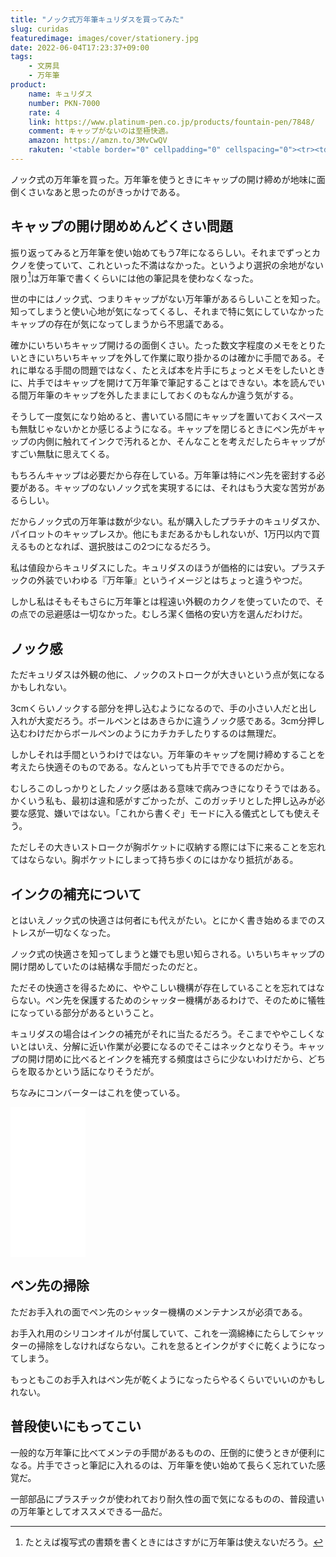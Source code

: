 ```yaml
---
title: "ノック式万年筆キュリダスを買ってみた"
slug: curidas
featuredimage: images/cover/stationery.jpg
date: 2022-06-04T17:23:37+09:00
tags:
    - 文房具
    - 万年筆
product:
    name: キュリダス
    number: PKN-7000
    rate: 4
    link: https://www.platinum-pen.co.jp/products/fountain-pen/7848/
    comment: キャップがないのは至極快適。
    amazon: https://amzn.to/3MvCwQV
    rakuten: '<table border="0" cellpadding="0" cellspacing="0"><tr><td><div style="border:1px solid #95a5a6;border-radius:.75rem;background-color:#FFFFFF;width:504px;margin:0px;padding:5px;text-align:center;overflow:hidden;"><table><tr><td style="width:240px"><a href="https://hb.afl.rakuten.co.jp/ichiba/19265b61.72de778e.19265b62.7ef47cb8/?pc=https%3A%2F%2Fitem.rakuten.co.jp%2Fkadenshop%2F4198-pla-0622-46%2F&link_type=picttext&ut=eyJwYWdlIjoiaXRlbSIsInR5cGUiOiJwaWN0dGV4dCIsInNpemUiOiIyNDB4MjQwIiwibmFtIjoxLCJuYW1wIjoicmlnaHQiLCJjb20iOjEsImNvbXAiOiJkb3duIiwicHJpY2UiOjEsImJvciI6MSwiY29sIjoxLCJiYnRuIjoxLCJwcm9kIjowLCJhbXAiOmZhbHNlfQ%3D%3D" target="_blank" rel="nofollow sponsored noopener" style="word-wrap:break-word;"  ><img src="https://hbb.afl.rakuten.co.jp/hgb/19265b61.72de778e.19265b62.7ef47cb8/?me_id=1244202&item_id=10541519&pc=https%3A%2F%2Fthumbnail.image.rakuten.co.jp%2F%400_mall%2Fkadenshop%2Fcabinet%2Fflash1%2Fofficebung19%2F4198-pla-0622-46_1.jpg%3F_ex%3D240x240&s=240x240&t=picttext" border="0" style="margin:2px" alt="[商品価格に関しましては、リンクが作成された時点と現時点で情報が変更されている場合がございます。]" title="[商品価格に関しましては、リンクが作成された時点と現時点で情報が変更されている場合がございます。]"></a></td><td style="vertical-align:top;width:248px;"><p style="font-size:12px;line-height:1.4em;text-align:left;margin:0px;padding:2px 6px;word-wrap:break-word"><a href="https://hb.afl.rakuten.co.jp/ichiba/19265b61.72de778e.19265b62.7ef47cb8/?pc=https%3A%2F%2Fitem.rakuten.co.jp%2Fkadenshop%2F4198-pla-0622-46%2F&link_type=picttext&ut=eyJwYWdlIjoiaXRlbSIsInR5cGUiOiJwaWN0dGV4dCIsInNpemUiOiIyNDB4MjQwIiwibmFtIjoxLCJuYW1wIjoicmlnaHQiLCJjb20iOjEsImNvbXAiOiJkb3duIiwicHJpY2UiOjEsImJvciI6MSwiY29sIjoxLCJiYnRuIjoxLCJwcm9kIjowLCJhbXAiOmZhbHNlfQ%3D%3D" target="_blank" rel="nofollow sponsored noopener" style="word-wrap:break-word;"  >プラチナ万年筆 CURIDAS キュリダス 万年筆 PKN-7000（デジタルライフ）</a><br><span >価格：6000円（税込、送料無料)</span> <span style="color:#BBB">(2021/11/1時点)</span></p><div style="margin:10px;"><a href="https://hb.afl.rakuten.co.jp/ichiba/19265b61.72de778e.19265b62.7ef47cb8/?pc=https%3A%2F%2Fitem.rakuten.co.jp%2Fkadenshop%2F4198-pla-0622-46%2F&link_type=picttext&ut=eyJwYWdlIjoiaXRlbSIsInR5cGUiOiJwaWN0dGV4dCIsInNpemUiOiIyNDB4MjQwIiwibmFtIjoxLCJuYW1wIjoicmlnaHQiLCJjb20iOjEsImNvbXAiOiJkb3duIiwicHJpY2UiOjEsImJvciI6MSwiY29sIjoxLCJiYnRuIjoxLCJwcm9kIjowLCJhbXAiOmZhbHNlfQ%3D%3D" target="_blank" rel="nofollow sponsored noopener" style="word-wrap:break-word;"  ><img src="https://static.affiliate.rakuten.co.jp/makelink/rl.svg" style="float:left;max-height:27px;width:auto;margin-top:0"></a><a href="https://hb.afl.rakuten.co.jp/ichiba/19265b61.72de778e.19265b62.7ef47cb8/?pc=https%3A%2F%2Fitem.rakuten.co.jp%2Fkadenshop%2F4198-pla-0622-46%2F%3Fscid%3Daf_pc_bbtn&link_type=picttext&ut=eyJwYWdlIjoiaXRlbSIsInR5cGUiOiJwaWN0dGV4dCIsInNpemUiOiIyNDB4MjQwIiwibmFtIjoxLCJuYW1wIjoicmlnaHQiLCJjb20iOjEsImNvbXAiOiJkb3duIiwicHJpY2UiOjEsImJvciI6MSwiY29sIjoxLCJiYnRuIjoxLCJwcm9kIjowLCJhbXAiOmZhbHNlfQ==" target="_blank" rel="nofollow sponsored noopener" style="word-wrap:break-word;"  ><div style="float:right;width:41%;height:27px;background-color:#bf0000;color:#fff!important;font-size:12px;font-weight:500;line-height:27px;margin-left:1px;padding: 0 12px;border-radius:16px;cursor:pointer;text-align:center;">楽天で購入</div></a></div></td></tr></table></div><br><p style="color:#000000;font-size:12px;line-height:1.4em;margin:5px;word-wrap:break-word"></p></td></tr></table>'
---
```


ノック式の万年筆を買った。万年筆を使うときにキャップの開け締めが地味に面倒くさいなあと思ったのがきっかけである。

<!--more-->

## キャップの開け閉めめんどくさい問題

振り返ってみると万年筆を使い始めてもう7年になるらしい。それまでずっとカクノを使っていて、これといった不満はなかった。というより選択の余地がない限り[^1]は万年筆で書くくらいには他の筆記具を使わなくなった。

世の中にはノック式、つまりキャップがない万年筆があるらしいことを知った。知ってしまうと使い心地が気になってくるし、それまで特に気にしていなかったキャップの存在が気になってしまうから不思議である。

確かにいちいちキャップ開けるの面倒くさい。たった数文字程度のメモをとりたいときにいちいちキャップを外して作業に取り掛かるのは確かに手間である。それに単なる手間の問題ではなく、たとえば本を片手にちょっとメモをしたいときに、片手ではキャップを開けて万年筆で筆記することはできない。本を読んでいる間万年筆のキャップを外したままにしておくのもなんか違う気がする。

そうして一度気になり始めると、書いている間にキャップを置いておくスペースも無駄じゃないかとか感じるようになる。キャップを閉じるときにペン先がキャップの内側に触れてインクで汚れるとか、そんなことを考えだしたらキャップがすごい無駄に思えてくる。

もちろんキャップは必要だから存在している。万年筆は特にペン先を密封する必要がある。キャップのないノック式を実現するには、それはもう大変な苦労があるらしい。

だからノック式の万年筆は数が少ない。私が購入したプラチナのキュリダスか、パイロットのキャップレスか。他にもまだあるかもしれないが、1万円以内で買えるものとなれば、選択肢はこの2つになるだろう。

私は値段からキュリダスにした。キュリダスのほうが価格的には安い。プラスチックの外装でいわゆる『万年筆』というイメージとはちょっと違うやつだ。

しかし私はそもそもさらに万年筆とは程遠い外観のカクノを使っていたので、その点での忌避感は一切なかった。むしろ潔く価格の安い方を選んだわけだ。

## ノック感

ただキュリダスは外観の他に、ノックのストロークが大きいという点が気になるかもしれない。

3cmくらいノックする部分を押し込むようになるので、手の小さい人だと出し入れが大変だろう。ボールペンとはあきらかに違うノック感である。3cm分押し込むわけだからボールペンのようにカチカチしたりするのは無理だ。

しかしそれは手間というわけではない。万年筆のキャップを開け締めすることを考えたら快適そのものである。なんといっても片手でできるのだから。

むしろこのしっかりとしたノック感はある意味で病みつきになりそうではある。かくいう私も、最初は違和感がすごかったが、このガッチリとした押し込みが必要な感覚、嫌いではない。「これから書くぞ」モードに入る儀式としても使えそう。

ただしその大きいストロークが胸ポケットに収納する際には下に来ることを忘れてはならない。胸ポケットにしまって持ち歩くのにはかなり抵抗がある。

## インクの補充について

とはいえノック式の快適さは何者にも代えがたい。とにかく書き始めるまでのストレスが一切なくなった。

ノック式の快適さを知ってしまうと嫌でも思い知らされる。いちいちキャップの開け閉めしていたのは結構な手間だったのだと。

ただその快適さを得るために、ややこしい機構が存在していることを忘れてはならない。ペン先を保護するためのシャッター機構があるわけで、そのために犠牲になっている部分があるということ。

キュリダスの場合はインクの補充がそれに当たるだろう。そこまでややこしくないとはいえ、分解に近い作業が必要になるのでそこはネックとなりそう。キャップの開け閉めに比べるとインクを補充する頻度はさらに少ないわけだから、どちらを取るかという話になりそうだが。

ちなみにコンバーターはこれを使っている。

<iframe sandbox="allow-popups allow-scripts allow-modals allow-forms allow-same-origin" style="width:120px;height:240px;" marginwidth="0" marginheight="0" scrolling="no" frameborder="0" src="//rcm-fe.amazon-adsystem.com/e/cm?lt1=_blank&bc1=000000&IS2=1&bg1=FFFFFF&fc1=000000&lc1=0000FF&t=illusionspace-22&language=ja_JP&o=9&p=8&l=as4&m=amazon&f=ifr&ref=as_ss_li_til&asins=B08ZSJZ18L&linkId=47eea6965036866fdf2eaa1d142095fd"></iframe>

## ペン先の掃除

ただお手入れの面でペン先のシャッター機構のメンテナンスが必須である。

お手入れ用のシリコンオイルが付属していて、これを一滴綿棒にたらしてシャッターの掃除をしなければならない。これを怠るとインクがすぐに乾くようになってしまう。

もっともこのお手入れはペン先が乾くようになったらやるくらいでいいのかもしれない。

## 普段使いにもってこい

一般的な万年筆に比べてメンテの手間があるものの、圧倒的に使うときが便利になる。片手でさっと筆記に入れるのは、万年筆を使い始めて長らく忘れていた感覚だ。

一部部品にプラスチックが使われており耐久性の面で気になるものの、普段遣いの万年筆としてオススメできる一品だ。



[^1]: たとえば複写式の書類を書くときにはさすがに万年筆は使えないだろう。
